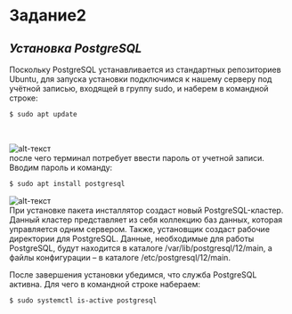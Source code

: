 # Задание2
## _Установка PostgreSQL_

Поскольку PostgreSQL устанавливается из стандартных репозиториев Ubuntu, для запуска установки подключимся к нашему серверу под учётной записью, входящей в группу sudo, и наберем в командной строке:
<br>
```sh
$ sudo apt update
```
<br>

![alt-текст](https://sun9-57.userapi.com/impg/vlhZ44dLgZsStvXw-c2FG59BHomJpXVbIWgNnQ/f6JZ6vvA288.jpg?size=960x548&quality=96&sign=c1702077ac5324d46a503c08f95dd4ca&type=album "Текст заголовка логотипа 1")<br>
после чего терминал потребует ввести пароль от учетной записи. Вводим пароль и команду:<br>
```sh
$ sudo apt install postgresql
```

![alt-текст](https://sun9-1.userapi.com/impg/MBrb15FSPlOHGNzpEWN0FoPfWUGtzWOz7xVBPQ/A8FxOzQ4yHg.jpg?size=974x548&quality=96&sign=f2f1419b1aed450d86b2dbbde5b23646&type=album "Текст заголовка логотипа 1")<br>
При установке пакета инсталлятор создаст новый PostgreSQL-кластер. Данный кластер представляет из себя коллекцию баз данных, которая управляется одним сервером. Также, установщик создаст рабочие директории для PostgreSQL. Данные, необходимые для работы PostgreSQL, будут находится в каталоге /var/lib/postgresql/12/main, а файлы конфигурации – в каталоге /etc/postgresql/12/main.<br>

После завершения установки убедимся, что служба PostgreSQL активна. Для чего в командной строке набераем:<br>
```sh
$ sudo systemctl is-active postgresql
```
<br>
